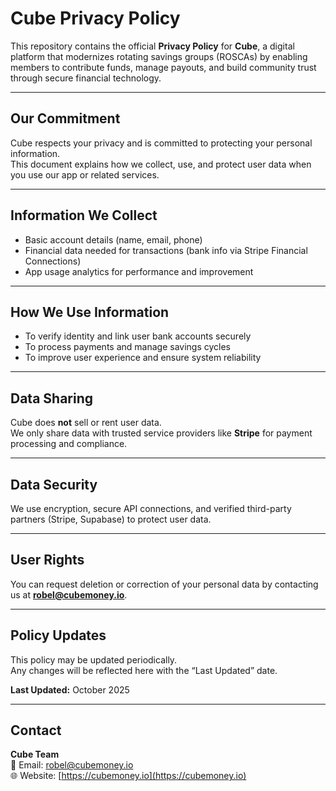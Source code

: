 # Cube Privacy Policy

This repository contains the official **Privacy Policy** for **Cube**, a digital platform that modernizes rotating savings groups (ROSCAs) by enabling members to contribute funds, manage payouts, and build community trust through secure financial technology.

---

## Our Commitment
Cube respects your privacy and is committed to protecting your personal information.  
This document explains how we collect, use, and protect user data when you use our app or related services.

---

## Information We Collect
- Basic account details (name, email, phone)  
- Financial data needed for transactions (bank info via Stripe Financial Connections)  
- App usage analytics for performance and improvement  

---

## How We Use Information
- To verify identity and link user bank accounts securely  
- To process payments and manage savings cycles  
- To improve user experience and ensure system reliability  

---

## Data Sharing
Cube does **not** sell or rent user data.  
We only share data with trusted service providers like **Stripe** for payment processing and compliance.

---

## Data Security
We use encryption, secure API connections, and verified third-party partners (Stripe, Supabase) to protect user data.

---

## User Rights
You can request deletion or correction of your personal data by contacting us at **robel@cubemoney.io**.

---

## Policy Updates
This policy may be updated periodically.  
Any changes will be reflected here with the “Last Updated” date.

**Last Updated:** October 2025

---

## Contact
**Cube Team**  
📧 Email: [robel@cubemoney.io](mailto:robel@cubemoney.io)  
🌐 Website: [https://cubemoney.io](https://cubemoney.io)

